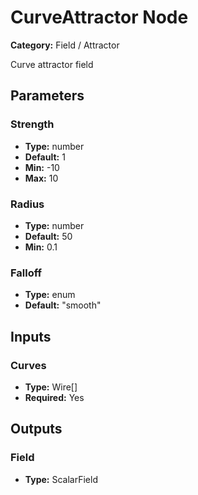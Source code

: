 
# CurveAttractor Node

**Category:** Field / Attractor

Curve attractor field

## Parameters


### Strength
- **Type:** number
- **Default:** 1
- **Min:** -10
- **Max:** 10



### Radius
- **Type:** number
- **Default:** 50
- **Min:** 0.1




### Falloff
- **Type:** enum
- **Default:** "smooth"





## Inputs


### Curves
- **Type:** Wire[]
- **Required:** Yes



## Outputs


### Field
- **Type:** ScalarField




